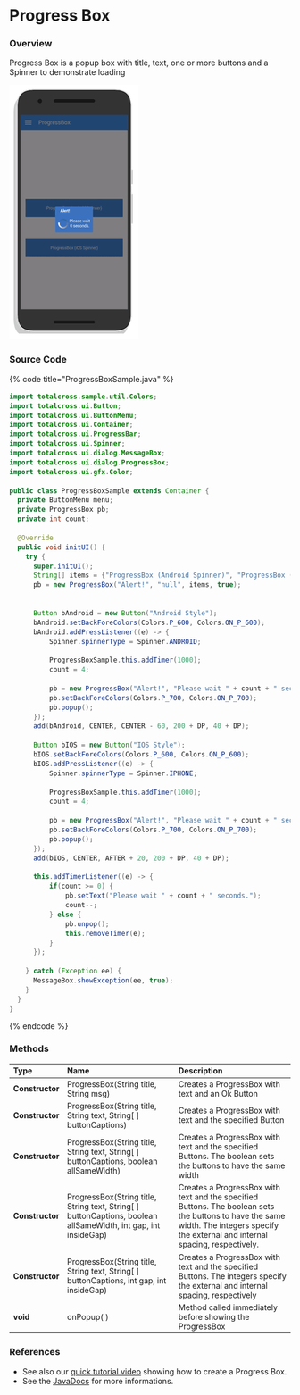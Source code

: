 # Progress Box

### Overview

Progress Box is a popup box with title, text, one or more buttons and a Spinner to demonstrate loading

![](../../.gitbook/assets/progressbox-sample.gif.pagespeed.ce.kbvubme2xq.gif)

### Source Code

{% code title="ProgressBoxSample.java" %}
```java
import totalcross.sample.util.Colors;
import totalcross.ui.Button;
import totalcross.ui.ButtonMenu;
import totalcross.ui.Container;
import totalcross.ui.ProgressBar;
import totalcross.ui.Spinner;
import totalcross.ui.dialog.MessageBox;
import totalcross.ui.dialog.ProgressBox;
import totalcross.ui.gfx.Color;

public class ProgressBoxSample extends Container {
  private ButtonMenu menu;
  private ProgressBox pb;
  private int count;

  @Override
  public void initUI() {
    try {
      super.initUI();
      String[] items = {"ProgressBox (Android Spinner)", "ProgressBox (iOS Spinner)"};
      pb = new ProgressBox("Alert!", "null", items, true);
      

      Button bAndroid = new Button("Android Style");
      bAndroid.setBackForeColors(Colors.P_600, Colors.ON_P_600);
      bAndroid.addPressListener((e) -> {
          Spinner.spinnerType = Spinner.ANDROID;
          
          ProgressBoxSample.this.addTimer(1000);
          count = 4;
          
          pb = new ProgressBox("Alert!", "Please wait " + count + " seconds.");
          pb.setBackForeColors(Colors.P_700, Colors.ON_P_700);
          pb.popup();          
      });
      add(bAndroid, CENTER, CENTER - 60, 200 + DP, 40 + DP);
      
      Button bIOS = new Button("IOS Style");
      bIOS.setBackForeColors(Colors.P_600, Colors.ON_P_600);
      bIOS.addPressListener((e) -> {
          Spinner.spinnerType = Spinner.IPHONE;
          
          ProgressBoxSample.this.addTimer(1000);
          count = 4;
          
          pb = new ProgressBox("Alert!", "Please wait " + count + " seconds.");
          pb.setBackForeColors(Colors.P_700, Colors.ON_P_700);
          pb.popup();          
      });
      add(bIOS, CENTER, AFTER + 20, 200 + DP, 40 + DP);
      
      this.addTimerListener((e) -> {
    	  if(count >= 0) {
    		  pb.setText("Please wait " + count + " seconds.");
    		  count--;
    	  } else {
    		  pb.unpop();
    		  this.removeTimer(e);
    	  }
      });
      
    } catch (Exception ee) {
      MessageBox.showException(ee, true);
    }
  }
}
```
{% endcode %}

### Methods

| Type | Name | Description |
| :--- | :--- | :--- |
| **Constructor** | ProgressBox\(String title, String msg\) | Creates a ProgressBox with text and an Ok Button |
| **Constructor** | ProgressBox\(String title, String text, String\[ \] buttonCaptions\) | Creates a ProgressBox with text and the specified Button |
| **Constructor** | ProgressBox\(String title, String text, String\[ \] buttonCaptions, boolean allSameWidth\) | Creates a ProgressBox with text and the specified Buttons. The boolean sets the buttons to have the same width |
| **Constructor** | ProgressBox\(String title, String text, String\[ \] buttonCaptions, boolean allSameWidth, int gap, int insideGap\) | Creates a ProgressBox with text and the specified Buttons. The boolean sets the buttons to have the same width. The integers specify the external and internal spacing, respectively. |
| **Constructor** | ProgressBox\(String title, String text, String\[ \] buttonCaptions, int gap, int insideGap\) | Creates a ProgressBox with text and the specified Buttons. The integers specify the external and internal spacing, respectively |
| **void** | onPopup\( \) | Method called immediately before showing the ProgressBox |

### **References**

* See also our [quick tutorial video](https://www.youtube.com/watch?v=pSSNNXl6_98) showing how to create a Progress Box.
* See the [JavaDocs](https://rs.totalcross.com/doc/index.html) for more informations.

